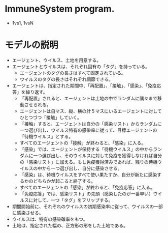 # ImmuneSystem program.
+ 1vs1, 1vsN

# モデルの説明


* エージェント、ウイルス、土地を用意する。
* エージェントとウイルスは、それぞれ固有の「タグ」を持っている。
   * エージェントのタグの長さはすべて固定されている。
   * ウイルスのタグの長さはそれぞれ調節できる。
* エージェントは、指定された期間中、「再配置」、「接触」、「感染」、「免疫応答」を繰り返す。
   * 「再配置」されると、エージェントは土地の中でランダムに隅々まで移動させられる。
   * エージェントは自マス、縦、横の計５マスにいるエージェントに対してひとつづつ「接触」していく。
   * 「接触」すると、エージェントは自分の「感染リスト」からランダムに一つ選び出し、ウイルス特有の感染率に従って、目標エージェントの「待機ウイルス」とする。
   * すべてのエージェントの「接触」が終わると、「感染」に入る。
   * 「感染」では、エージェントが保持する「待機ウイルス」の中からランダムに一つ選び出し、そのウイルスに対して免疫を獲得しなければ自分の「感染リスト」に加える。もし免疫獲得済みであれば、残りの待機ウイルスの中から一つ選び出し、自分に感染させる。
   * 「感染」は、待機ウイルスをすべて使い果たすか、自分が新たに感染するかのどちらかが起こると終了する。
   * すべてのエージェントの「感染」が終わると、「免疫応答」に入る。
   * 「免疫応答」では、感染リスト」の先頭（感染したのが一番早い）ウイルスに対して、一つ「タグ」をフリップする。
* 期間開始前に、それぞれのウイルスの初期感染率に従って、ウイルスの一部に感染させる。
* ウイルスは、特有の感染確率をもつ。
* 土地は、指定された幅の、正方形の形をした土地である。
